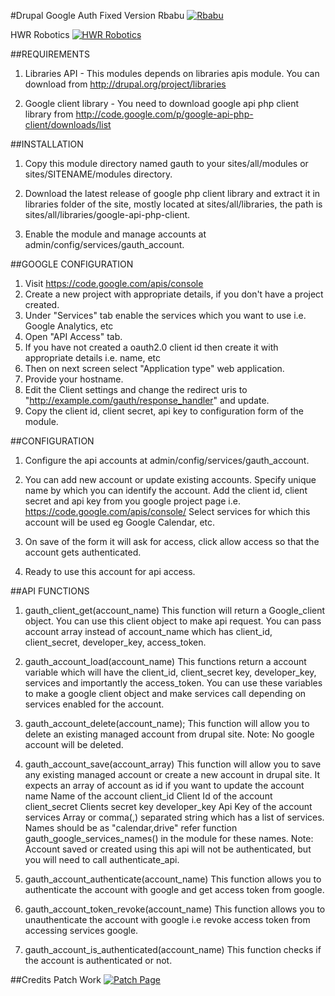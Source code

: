 #Drupal Google Auth Fixed Version
Rbabu [![Rbabu](http://www.rbabu.me/favicon.png)](http://www.rbabu.me)

HWR Robotics [![HWR Robotics](http://hwrrobotics.com/logo.png)](http://hwrrobotics.com/)

##REQUIREMENTS

1. Libraries API - This modules depends on libraries apis module.
You can download from http://drupal.org/project/libraries
    
2. Google client library - You need to download google api php client library
from http://code.google.com/p/google-api-php-client/downloads/list


##INSTALLATION

1. Copy this module directory named gauth to your sites/all/modules or
   sites/SITENAME/modules directory.

2. Download the latest release of google php client library and
   extract it in libraries folder of the site, mostly located at
   sites/all/libraries, the path is sites/all/libraries/google-api-php-client.

3. Enable the module and manage accounts at
   admin/config/services/gauth_account.


##GOOGLE CONFIGURATION

1. Visit https://code.google.com/apis/console
2. Create a new project with appropriate details,
   if you don't have a project created.
3. Under "Services" tab enable the services which you want to use
   i.e. Google Analytics, etc
4. Open "API Access" tab.
5. If you have not created a oauth2.0 client id then create it
   with appropriate details i.e. name, etc
6. Then on next screen select "Application type" web application.
7. Provide your hostname.
8. Edit the Client settings and change the redirect uris to
   "http://example.com/gauth/response_handler" and update.
9. Copy the client id, client secret, api key
   to configuration form of the module.


##CONFIGURATION

1. Configure the api accounts at admin/config/services/gauth_account.

2. You can add new account or update existing accounts.
    Specify unique name by which you can identify the account.
    Add the client id, client secret and api key from you google project page
    i.e. https://code.google.com/apis/console/
    Select services for which this account will be used eg Google Calendar, etc.

3. On save of the form it will ask for access,
   click allow access so that the account gets authenticated.

4. Ready to use this account for api access.


##API FUNCTIONS

1. gauth_client_get(account_name)
   This function will return a Google_client object.
   You can use this client object to make api request.
   You can pass account array instead of account_name which has client_id,
   client_secret, developer_key, access_token.

2. gauth_account_load(account_name)
   This functions return a account variable which will have the client_id,
   client_secret key, developer_key, services and importantly the access_token.
   You can use these variables to make a google client object
   and make services call depending on services enabled for the account.

3. gauth_account_delete(account_name);
   This function will allow you to delete an existing managed account
   from drupal site.
   Note: No google account will be deleted.

4. gauth_account_save(account_array)
   This function will allow you to save any existing managed account or
   create a new account in drupal site. It expects an array of account as
   id if you want to update the account
   name Name of the account
   client_id Client Id of the account
   client_secret Clients secret key
   developer_key Api Key of the account
   services Array or comma(,) separated string which has a list of services.
   Names should be as "calendar,drive" refer
   function gauth_google_services_names() in the module for these names.
   Note: Account saved or created using this api will not be authenticated,
         but you will need to call authenticate_api.

5. gauth_account_authenticate(account_name)
   This function allows you to authenticate the account with google and
   get access token from google.

6. gauth_account_token_revoke(account_name)	
   This function allows you to unauthenticate the account with google
   i.e revoke access token from accessing services google.

7. gauth_account_is_authenticated(account_name)
   This function checks if the account is authenticated or not.

##Credits
Patch Work [![Patch Page](https://www.drupal.org/node/2309857)](https://www.drupal.org/node/2309857)
